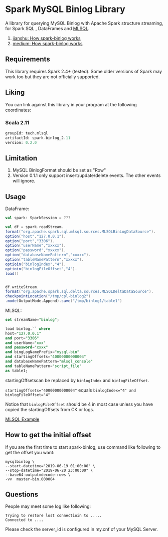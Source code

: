 # Spark MySQL Binlog Library

A library for querying MySQL Binlog with Apache Spark structure streaming, 
for Spark SQL , DataFrames and [MLSQL](http://www.mlsql.tech).

1. [jianshu: How spark-binlog works](https://www.jianshu.com/p/e7c3e84a0ea7)
2. [medium: How spark-binlog works](https://medium.com/@williamsmith_74955/how-spark-binlog-works-323c16fb1498)
  
## Requirements

This library requires Spark 2.4+ (tested).
Some older versions of Spark may work too but they are not officially supported.

## Liking 

You can link against this library in your program at the following coordinates:

### Scala 2.11

```sql
groupId: tech.mlsql
artifactId: spark-binlog_2.11
version: 0.2.0
```

## Limitation

1. MySQL BinlogFormat should be set as "Row"
2. Version 0.1.1 only support insert/update/delete events. The other events will ignore.

## Usage


DataFrame:

```scala
val spark: SparkSession = ???

val df = spark.readStream.
format("org.apache.spark.sql.mlsql.sources.MLSQLBinLogDataSource").
option("host","127.0.0.1").
option("port","3306").
option("userName","xxxxx").
option("password","xxxxx").
option("databaseNamePattern","xxxxx").
option("tableNamePattern","xxxxx").
optioin("binlogIndex","4").
optioin("binlogFileOffset","4").
load()


df.writeStream.
format("org.apache.spark.sql.delta.sources.MLSQLDeltaDataSource").
checkpointLocation("/tmp/cpl-binlog2")
.mode(OutputMode.Append).save("/tmp/binlog1/table1")

```



MLSQL:

```sql
set streamName="binlog";

load binlog.`` where 
host="127.0.0.1"
and port="3306"
and userName="xxx"
and password="xxxx"
and bingLogNamePrefix="mysql-bin"
and startingOffsets="40000000000004"
and databaseNamePattern="mlsql_console"
and tableNamePattern="script_file"
as table1;
```

startingOffsetscan be replaced by `binlogIndex` and `binlogFileOffset`.

`startingOffsets="40000000000004"`  equals `binlogIndex="4" and binlogFileOffset="4"`

Notice that `binlogFileOffset` should be 4 in most case unless you have copied the startingOffsets from CK or logs.

[MLSQL Example](http://docs.mlsql.tech/en/guide/stream/binlog.html)

## How to get the initial offset 

If you are the first time to start spark-binlog, use command like following to get the offset you want:

```
mysqlbinlog \ 
--start-datetime="2019-06-19 01:00:00" \ 
--stop-datetime="2019-06-20 23:00:00" \ 
--base64-output=decode-rows \
-vv  master-bin.000004

```  

## Questions

People may meet some log like following:

```
Trying to restore lost connectioin to .....
Connected to ....
```

Please check the server_id is configured in my.cnf of your MySQL Server. 
  

 





